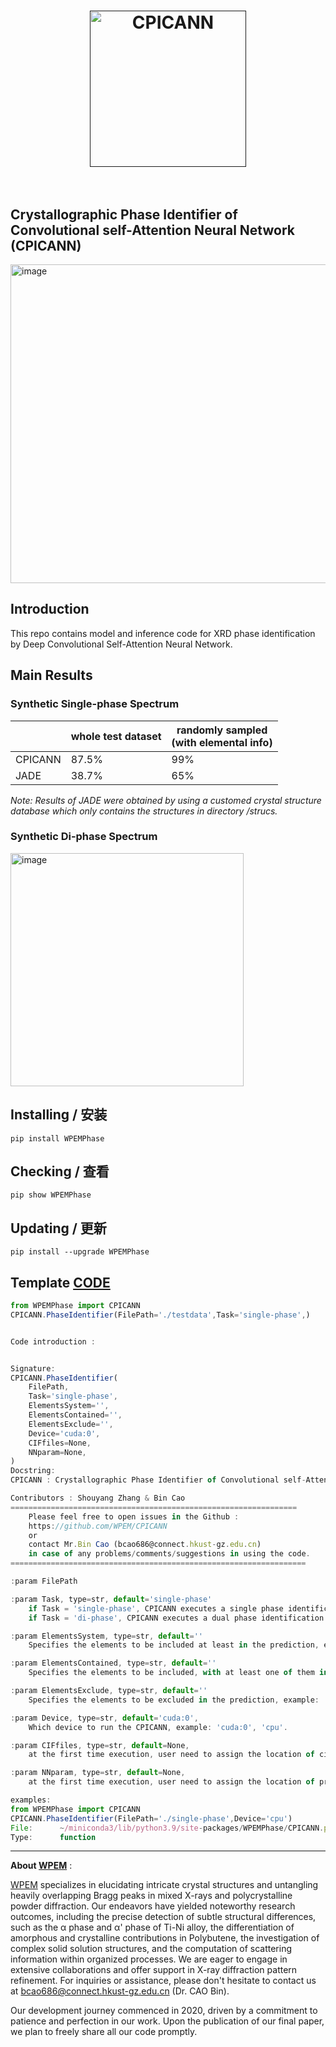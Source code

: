 
<h1 align="center">
  <a href=""><img src="https://github.com/WPEM/CPICANN/assets/86995074/a40efe75-d5a9-4777-9d2a-cb4bed912d53" alt="CPICANN" width="250"></a>
  <br>
  <br>
</h1>

## Crystallographic Phase Identifier of Convolutional self-Attention Neural Network (CPICANN)
<img width="510" alt="image" src="https://github.com/WPEM/CPICANN/assets/86995074/be945b5c-8ff0-4a22-b0b2-7fe3132b4b7d">


## Introduction
This repo contains model and inference code for XRD phase identification by Deep Convolutional Self-Attention Neural Network. 

## Main Results


### Synthetic Single-phase Spectrum
|      | whole test dataset | randomly sampled<br>(with elemental info) |
|------|--------------------|-------------------------------------------|
| CPICANN | 87.5%              | 99%                                       | 
| JADE | 38.7%              | 65%                                       | 

*Note: Results of JADE were obtained by using a customed crystal structure database which only contains the structures in directory /strucs.*

### Synthetic Di-phase Spectrum
<img width="373" alt="image" src="https://github.com/WPEM/CPICANN/assets/86995074/34b14780-0c1a-4169-8dd7-6b437f14df3f">



## Installing / 安装
    pip install WPEMPhase 
    
## Checking / 查看
    pip show WPEMPhase 
    
## Updating / 更新
    pip install --upgrade WPEMPhase




## Template [CODE](https://github.com/WPEM/CPICANN/blob/main/Template/CPICANNcode.ipynb) 
``` javascript
from WPEMPhase import CPICANN
CPICANN.PhaseIdentifier(FilePath='./testdata',Task='single-phase',)


Code introduction :


Signature:
CPICANN.PhaseIdentifier(
    FilePath,
    Task='single-phase',
    ElementsSystem='',
    ElementsContained='',
    ElementsExclude='',
    Device='cuda:0',
    CIFfiles=None,
    NNparam=None,
)
Docstring:
CPICANN : Crystallographic Phase Identifier of Convolutional self-Attention Neural Network

Contributors : Shouyang Zhang & Bin Cao
================================================================
    Please feel free to open issues in the Github :
    https://github.com/WPEM/CPICANN
    or 
    contact Mr.Bin Cao (bcao686@connect.hkust-gz.edu.cn)
    in case of any problems/comments/suggestions in using the code. 
==================================================================

:param FilePath 

:param Task, type=str, default='single-phase'
    if Task = 'single-phase', CPICANN executes a single phase identification task
    if Task = 'di-phase', CPICANN executes a dual phase identification task

:param ElementsSystem, type=str, default=''
    Specifies the elements to be included at least in the prediction, example: 'Fe'.

:param ElementsContained, type=str, default=''
    Specifies the elements to be included, with at least one of them in the prediction, example: 'O_C_S'.

:param ElementsExclude, type=str, default=''
    Specifies the elements to be excluded in the prediction, example: 'Fe_O'

:param Device, type=str, default='cuda:0',
    Which device to run the CPICANN, example: 'cuda:0', 'cpu'.

:param CIFfiles, type=str, default=None,
    at the first time execution, user need to assign the location of cifs' database, viz. strucs.zip file we provided, 

:param NNparam, type=str, default=None,
    at the first time execution, user need to assign the location of pretrained NN parameters, viz. pretrained.zip file we provided, 

examples:
from WPEMPhase import CPICANN
CPICANN.PhaseIdentifier(FilePath='./single-phase',Device='cpu')
File:      ~/miniconda3/lib/python3.9/site-packages/WPEMPhase/CPICANN.py
Type:      function
```

---
**About [WPEM](https://github.com/Bin-Cao/WPEM)** :

[WPEM](https://github.com/Bin-Cao/WPEM) specializes in elucidating intricate crystal structures and untangling heavily overlapping Bragg peaks in mixed X-rays and polycrystalline powder diffraction. Our endeavors have yielded noteworthy research outcomes, including the precise detection of subtle structural differences, such as the α phase and α' phase of Ti-Ni alloy, the differentiation of amorphous and crystalline contributions in Polybutene, the investigation of complex solid solution structures, and the computation of scattering information within organized processes. We are eager to engage in extensive collaborations and offer support in X-ray diffraction pattern refinement. For inquiries or assistance, please don't hesitate to contact us at bcao686@connect.hkust-gz.edu.cn (Dr. CAO Bin).

Our development journey commenced in 2020, driven by a commitment to patience and perfection in our work. Upon the publication of our final paper, we plan to freely share all our code promptly.
